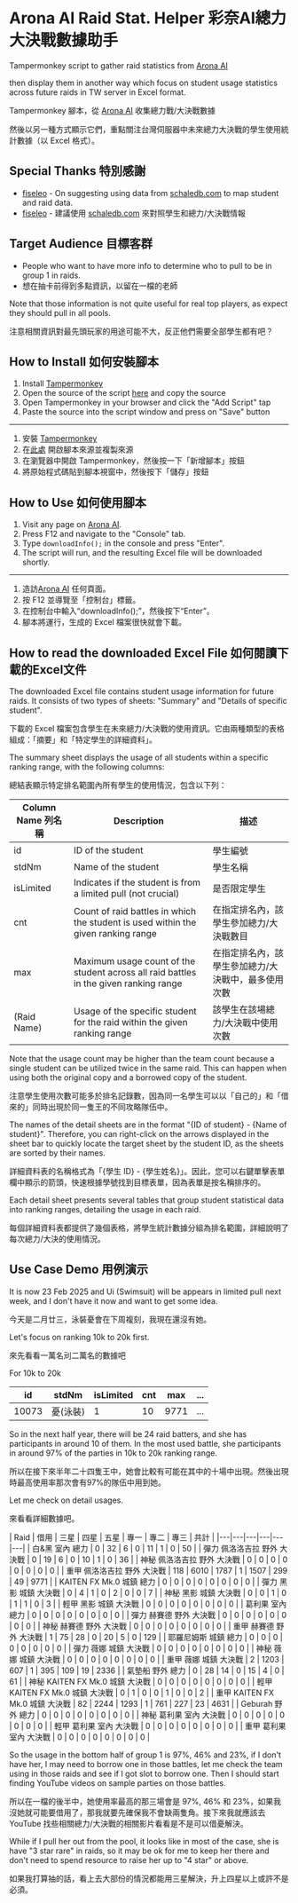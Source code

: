 # Arona AI Raid Stat. Helper 彩奈AI總力大決戰數據助手

Tampermonkey script to gather raid statistics from [Arona AI](https://arona.ai/)

then display them in another way which focus on student usage statistics across future raids in TW server in Excel format.

Tampermonkey 腳本，從 [Arona AI](https://arona.ai/) 收集總力戰/大決戰數據

然後以另一種方式顯示它們，重點關注台灣伺服器中未來總力大決戰的學生使用統計數據（以 Excel 格式）。

## Special Thanks 特別感謝

* [fiseleo](https://github.com/fiseleo) - On suggesting using data from [schaledb.com](https://schaledb.com/) to map student and raid data.
* [fiseleo](https://github.com/fiseleo) - 建議使用 [schaledb.com](https://schaledb.com/) 來對照學生和總力/大決戰情報

## Target Audience 目標客群

* People who want to have more info to determine who to pull to be in group 1 in raids.
* 想在抽卡前得到多點資訊，以留在一檔的老師

Note that those information is not quite useful for real top players, as expect they should pull in all pools.

注意相關資訊對最先頭玩家的用途可能不大，反正他們需要全部學生都有吧？

## How to Install 如何安裝腳本

1. Install [Tampermonkey](https://www.tampermonkey.net/)
2. Open the source of the script [here](https://github.com/jacky1226-csl/Arona-AI-Raid-Stat.-Helper/raw/refs/heads/main/aroneAiRaidStatHelper.js) and copy the source
3. Open Tampermonkey in your browser and click the "Add Script" tap
4. Paste the source into the script window and press on "Save" button
---

1. 安裝 [Tampermonkey](https://www.tampermonkey.net/)
2. 在[此處](https://github.com/jacky1226-csl/Arona-AI-Raid-Stat.-Helper/raw/refs/heads/main/aroneAiRaidStatHelper.js) 開啟腳本來源並複製來源
3. 在瀏覽器中開啟 Tampermonkey，然後按一下「新增腳本」按鈕
4. 將原始程式碼貼到腳本視窗中，然後按下「儲存」按鈕

## How to Use 如何使用腳本

1. Visit any page on [Arona AI](https://arona.ai/).
2. Press F12 and navigate to the "Console" tab.
3. Type `downloadInfo();` in the console and press "Enter".
4. The script will run, and the resulting Excel file will be downloaded shortly.

---

1. 造訪[Arona AI](https://arona.ai/) 任何頁面。
2. 按 F12 並導覽至「控制台」標籤。
3. 在控制台中輸入“downloadInfo();”，然後按下“Enter”。
4. 腳本將運行，生成的 Excel 檔案很快就會下載。

## How to read the downloaded Excel File 如何閱讀下載的Excel文件

The downloaded Excel file contains student usage information for future raids. It consists of two types of sheets: "Summary" and "Details of specific student".

下載的 Excel 檔案包含學生在未來總力/大決戰的使用資訊。它由兩種類型的表格組成：「摘要」和「特定學生的詳細資料」。

The summary sheet displays the usage of all students within a specific ranking range, with the following columns:

總結表顯示特定排名範圍內所有學生的使用情況，包含以下列：

| Column Name 列名稱 | Description | 描述 |
| --- | --- | --- |
| id | ID of the student | 學生編號 |
| stdNm | Name of the student | 學生名稱 | 
| isLimited | Indicates if the student is from a limited pull (not crucial) | 是否限定學生  |
| cnt | Count of raid battles in which the student is used within the given ranking range | 在指定排名內，該學生參加總力/大決戰數目 |
| max | Maximum usage count of the student across all raid battles in the given ranking range | 在指定排名內，該學生參加總力/大決戰中，最多使用次數 |
| (Raid Name) | Usage of the specific student for the raid within the given ranking range | 該學生在該場總力/大決戰中使用次數 |

Note that the usage count may be higher than the team count because a single student can be utilized twice in the same raid. This can happen when using both the original copy and a borrowed copy of the student.

注意學生使用次數可能多於排名記錄數，因為同一名學生可以以「自己的」和「借來的」同時出現於同一隻王的不同攻略隊伍中。

The names of the detail sheets are in the format "{ID of student} - {Name of student}". Therefore, you can right-click on the arrows displayed in the sheet bar to quickly locate the target sheet by the student ID, as the sheets are sorted by their names.

詳細資料表的名稱格式為「{學生 ID} - {學生姓名}」。因此，您可以右鍵單擊表單欄中顯示的箭頭，快速根據學號找到目標表單，因為表單是按名稱排序的。

Each detail sheet presents several tables that group student statistical data into ranking ranges, detailing the usage in each raid.

每個詳細資料表都提供了幾個表格，將學生統計數據分組為排名範圍，詳細說明了每次總力/大決的使用情況。

## Use Case Demo 用例演示

It is now 23 Feb 2025 and Ui (Swimsuit) will be appears in limited pull next week, and I don't have it now and want to get some idea.

今天是二月廿三，泳裝憂會在下周複刻，我現在還沒有她。

Let's focus on ranking 10k to 20k first.

來先看看一萬名刓二萬名的數據吧

For 10k to 20k

| id | stdNm | isLimited | cnt | max | ... |
|---|---|---|---|---|---|
| 10073 | 憂(泳裝) | 1 | 10 | 9771 | ... |

So in the next half year, there will be 24 raid batters, and she has participants in around 10 of them. In the most used battle, she participants in around 97% of the parties in 10k to 20k ranking range.

所以在接下來半年二十四隻王中，她會比較有可能在其中的十場中出現。然後出現時最高使用率那次會有97%的隊伍中用到她。

Let me check on detail usages.

來看看詳細數據吧。

| Raid | 借用 | 三星 | 四星 | 五星 | 專一 | 專二 | 專三 | 共計 |
|---|---|---|---|---|---|
| 白&黑 室內 總力 | 0 | 32 | 6 | 0 | 11 | 1 | 0 | 50 |
| 彈力 佩洛洛吉拉 野外 大決戰 | 0 | 19 | 6 | 0 | 10 | 1 | 0 | 36 |
| 神秘 佩洛洛吉拉 野外 大決戰 | 0 | 0 | 0 | 0 | 0 | 0 | 0 | 0 |
| 重甲 佩洛洛吉拉 野外 大決戰 | 118 | 6010 | 1787 | 1 | 1507 | 299 | 49 | 9771 |
| KAITEN FX Mk.0 城鎮 總力 | 0 | 0 | 0 | 0 | 0 | 0 | 0 | 0 |
| 彈力 黑影 城鎮 大決戰 | 0 | 4 | 1 | 0 | 2 | 0 | 0 | 7 |
| 神秘 黑影 城鎮 大決戰 | 0 | 0 | 1 | 0 | 1 | 1 | 0 | 3 |
| 輕甲 黑影 城鎮 大決戰 | 0 | 0 | 0 | 0 | 0 | 0 | 0 | 0 |
| 葛利果 室內 總力 | 0 | 0 | 0 | 0 | 0 | 0 | 0 | 0 |
| 彈力 赫賽德 野外 大決戰 | 0 | 0 | 0 | 0 | 0 | 0 | 0 | 0 |
| 神秘 赫賽德 野外 大決戰 | 0 | 0 | 0 | 0 | 0 | 0 | 0 | 0 |
| 重甲 赫賽德 野外 大決戰 | 1 | 75 | 28 | 0 | 20 | 5 | 0 | 129 |
| 耶羅尼姆斯 城鎮 總力 | 0 | 0 | 0 | 0 | 0 | 0 | 0 | 0 |
| 彈力 薇娜 城鎮 大決戰 | 0 | 0 | 0 | 0 | 0 | 0 | 0 | 0 |
| 神秘 薇娜 城鎮 大決戰 | 0 | 0 | 0 | 0 | 0 | 0 | 0 | 0 |
| 重甲 薇娜 城鎮 大決戰 | 2 | 1203 | 607 | 1 | 395 | 109 | 19 | 2336 |
| 氣墊船 野外 總力 | 0 | 28 | 14 | 0 | 15 | 4 | 0 | 61 |
| 神秘 KAITEN FX Mk.0 城鎮 大決戰 | 0 | 0 | 0 | 0 | 0 | 0 | 0 | 0 |
| 輕甲 KAITEN FX Mk.0 城鎮 大決戰 | 0 | 1 | 0 | 0 | 1 | 0 | 0 | 2 |
| 重甲 KAITEN FX Mk.0 城鎮 大決戰 | 82 | 2244 | 1293 | 1 | 761 | 227 | 23 | 4631 |
| Geburah 野外 總力 | 0 | 0 | 0 | 0 | 0 | 0 | 0 | 0 |
| 神秘 葛利果 室內 大決戰 | 0 | 0 | 0 | 0 | 0 | 0 | 0 | 0 |
| 輕甲 葛利果 室內 大決戰 | 0 | 0 | 0 | 0 | 0 | 0 | 0 | 0 |
| 重甲 葛利果 室內 大決戰 | 0 | 0 | 0 | 0 | 0 | 0 | 0 | 0 |

So the usage in the bottom half of group 1 is 97%, 46% and 23%, if I don't have her, I may need to borrow one in those battles, let me check the team using in those raids and see if I got slot to borrow one. Then I should start finding YouTube videos on sample parties on those battles.

所以在一檔的後半中，她使用率最高的那三場會是 97%, 46% 和 23%，如果我沒她就可能要借用了，那我就要先確保我不會缺兩隻角。接下來我就應該去 YouTube 找些相關總力/大決戰的相關影片看看是不是可以借憂解決。

While if I pull her out from the pool, it looks like in most of the case, she is have "3 star rare" in raids, so it may be ok for me to keep her there and don't need to spend resource to raise her up to "4 star" or above.

如果我打算抽的話，看上去大部份的情況都能用三星解決，升上四星以上或許不是必須。
